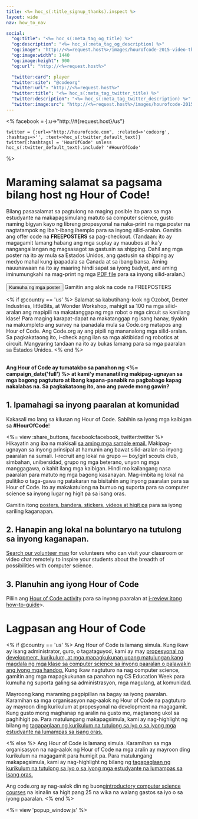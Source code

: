 ```yaml
---
title: <%= hoc_s(:title_signup_thanks).inspect %>
layout: wide
nav: how_to_nav

social:
  "og:title": "<%= hoc_s(:meta_tag_og_title) %>"
  "og:description": "<%= hoc_s(:meta_tag_og_description) %>"
  "og:image": "http://<%=request.host%>/images/hourofcode-2015-video-thumbnail.png"
  "og:image:width": 1440
  "og:image:height": 900
  "og:url": "http://<%=request.host%>"

  "twitter:card": player
  "twitter:site": "@codeorg"
  "twitter:url": "http://<%=request.host%>"
  "twitter:title": "<%= hoc_s(:meta_tag_twitter_title) %>"
  "twitter:description": "<%= hoc_s(:meta_tag_twitter_description) %>"
  "twitter:image:src": "http://<%=request.host%>/images/hourofcode-2015-video-thumbnail.png"
---
```

<%
    facebook = {:u=>"http://#{request.host}/us"}

    twitter = {:url=>"http://hourofcode.com", :related=>'codeorg', :hashtags=>'', :text=>hoc_s(:twitter_default_text)}
    twitter[:hashtags] = 'HourOfCode' unless hoc_s(:twitter_default_text).include? '#HourOfCode'
%>

# Maraming salamat sa pagsama bilang host ng Hour of Code!

Bilang pasasalamat sa pagtulong na maging posible ito para sa mga estudyante na makapagsimulang matuto sa computer science, gusto naming bigyan kayo ng libreng propesyonal na naka-print na mga poster na nagtatampok ng iba't-ibang ihemplo para sa inyong silid-aralan. Gamitin ang offer code na **FREEPOSTERS** sa pag-checkout. (Tandaan: ito ay magagamit lamang habang ang mga suplay ay mauubos at ika'y nangangailangan ng magsasagot sa gastusin sa shipping. Dahil ang mga poster na ito ay mula sa Estados Unidos, ang gastusin sa shipping ay medyo mahal kung ipapadala sa Canada at sa ibang bansa. Aming nauunawaan na ito ay maaring hindi sapat sa iyong badyet, and aming iminumungkahi na mag-print ng mga [PDF file](https://code.org/inspire) para sa inyong silid-aralan.)  
<br /> [<button>Kumuha ng mga poster</button>](https://store.code.org/products/code-org-posters-set-of-12) Gamitin ang alok na code na FREEPOSTERS

<% if @country == 'us' %> Salamat sa kabutihang-look ng Ozobot, Dexter Industries, littleBits, at Wonder Workshop, mahigit sa 100 na mga silid-aralan ang mapipili na makatanggap ng mga robot o mga circuit sa kanilang klase! Para maging karapat-dapat na makatanggap ng isang hanay, tiyakin na makumpleto ang survey na ipanadala mula sa Code.org matapos ang Hour of Code. Ang Code.org ay ang pipili ng mananalong mga silid-aralan. Sa pagkakataong ito, i-check agng ilan sa mga aktibidad ng robotics at circuit. Mangyaring tandaan na ito ay bukas lamang para sa mga paaralan sa Estados Unidos. <% end %>

<br /> **Ang Hour of Code ay tumatakbo sa panahon ng <%= campaign_date('full') %> at kami'y mananatiling makipag-ugnayan sa mga bagong pagtuturo at ibang kapana-panabik na pagbabago kapag nakalabas na. Sa pagkakataong ito, ano ang pwede mong gawin?**

## 1. Ipamahagi sa inyong paaralan at komunidad

Kakasali mo lang sa kilusan ng Hour of Code. Sabihin sa iyong mga kaibigan sa **#HourOfCode**!

<%= view :share_buttons, facebook:facebook, twitter:twitter %> <br /> Hikayatin ang iba na makisali [sa aming mga sample email.](<%= resolve_url('/promote/resources#sample-emails') %>) Makipag-ugnayan sa inyong prinsipal at hamunin ang bawat silid-aralan sa inyong paaralan na sumali. I-recruit ang lokal na grupo — boy/girl scouts club, simbahan, unibersidad, grupo ng mga beterano, unyon ng mga manggagawa, o kahit ilang mga kaibigan. Hindi mo kailangang nasa paaralan para matuto ng mga bagong kasanayan. Mag-imbita ng lokal na pulitiko o taga-gawa ng patakaran na bisitahin ang inyong paaralan para sa Hour of Code. Ito ay makakatulong na bumuo ng suporta para sa computer science sa inyong lugar ng higit pa sa isang oras.

Gamitin itong [posters, bandera, stickers, videos at higit pa](<%= resolve_url('/promote/resources') %>) para sa iyong sariling kaganapan.

## 2. Hanapin ang lokal na boluntaryo na tutulong sa inyong kaganapan.

[Search our volunteer map](<%= codeorg_url('/volunteer/local') %>) for volunteers who can visit your classroom or video chat remotely to inspire your students about the breadth of possibilities with computer science.

## 3. Planuhin ang iyong Hour of Code

Piliin ang [Hour of Code activity](https://hourofcode.com/learn) para sa inyong paaralan at [i-review itong how-to-guide](<%= resolve_url('/how-to') %>)>.

# Lagpasan ang Hour of Code

<% if @country == 'us' %> Ang Hour of Code is lamang simula. Kung ikaw ay isang administrator, guro, o tagataguyod, kami ay may [propesyonal na development, kurikulum, at mga mapagkukunan upang matulungan kang magdala ng mga klase sa computer science sa inyong paaralan o palawakin ang iyong mga handog.](https://code.org/yourschool) Kung ikaw nagtuturo na nag computer science, gamitin ang mga mapagkukunan sa panahon ng CS Education Week para kumuha ng suporta galing sa administrasyon, mga magulang, at komunidad.

Mayroong kang maraming pagpipilian na bagay sa iyong paaralan. Karamihan sa mga organisasyon nag-aalok ng Hour of Code na pagtuturo ay mayroon ding kurikulum at propesyonal na development na magagamit. Kung gusto mong maghanap ng aralin na gusto mo, magtanong ukol sa paghihigit pa. Para matulungang makapagsimula, kami ay nag-highlight ng bilang ng [tagapaglaan ng kurikulum na tutulong sa iyo o sa iyong mga estudyante na lumampas sa isang oras.](https://hourofcode.com/beyond)

<% else %> Ang Hour of Code is lamang simula. Karamihan sa mga organisasyon na nag-aalok ng Hour of Code na mga aralin ay mayroon ding kurikulum na magagamit para humigit pa. Para matulungang makapagsimula, kami ay nag-highlight ng bilang ng [tagapaglaan ng kurikulum na tutulong sa iyo o sa iyong mga estudyante na lumampas sa isang oras.](https://hourofcode.com/beyond)

Ang code.org ay nag-aalok din ng buong[introductory computer science courses](https://code.org/educate/curriculum/cs-fundamentals-international) na isinalin sa higit pang 25 na wika na walang gastos sa iyo o sa iyong paaralan. <% end %>

<%= view 'popup_window.js' %>